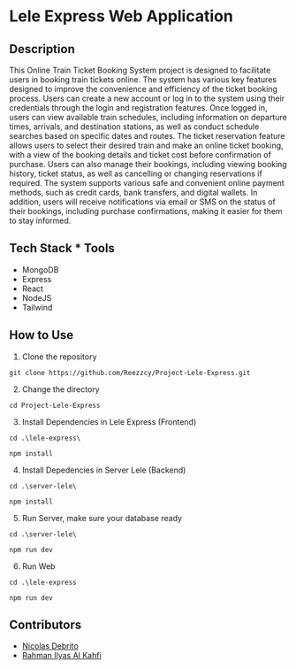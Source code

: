 # Lele Express Web Application

## Description

This Online Train Ticket Booking System project is designed to facilitate users in booking train tickets online. The system has various key features designed to improve the convenience and efficiency of the ticket booking process. Users can create a new account or log in to the system using their credentials through the login and registration features. Once logged in, users can view available train schedules, including information on departure times, arrivals, and destination stations, as well as conduct schedule searches based on specific dates and routes. The ticket reservation feature allows users to select their desired train and make an online ticket booking, with a view of the booking details and ticket cost before confirmation of purchase. Users can also manage their bookings, including viewing booking history, ticket status, as well as cancelling or changing reservations if required. The system supports various safe and convenient online payment methods, such as credit cards, bank transfers, and digital wallets. In addition, users will receive notifications via email or SMS on the status of their bookings, including purchase confirmations, making it easier for them to stay informed.

## Tech Stack * Tools
- MongoDB
- Express
- React
- NodeJS
- Tailwind

## How to Use
1. Clone the repository

```
git clone https://github.com/Reezzcy/Project-Lele-Express.git
```

2. Change the directory
```
cd Project-Lele-Express
```

3. Install Dependencies in Lele Express (Frontend)
```
cd .\lele-express\
```
```
npm install
```

4. Install Depedencies in Server Lele (Backend)
```
cd .\server-lele\
```
```
npm install
```

5. Run Server, make sure your database ready
```
cd .\server-lele\
```
```
npm run dev
```

6. Run Web
```
cd .\lele-express
```
```
npm run dev
```

## Contributors
- [Nicolas Debrito](https://github.com/Reezzcy)
- [Rahman Ilyas Al Kahfi](https://github.com/Kahfii)
